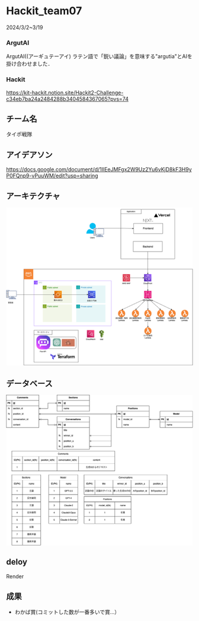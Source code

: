 # Hackit_team07
2024/3/2~3/19
### ArgutAI
ArgutAI((アーギュテーアイ)
ラテン語で「鋭い議論」を意味する"argutia"とAIを掛け合わせました．

### Hackit
https://kit-hackit.notion.site/Hackit2-Challenge-c34eb7ba24a2484288b3404584367065?pvs=74

## チーム名
タイポ戦隊

## アイデアソン
https://docs.google.com/document/d/1IlEeJMFgx2W9Uz2Yu6vKjD8kF3H9yP0FQnp9-vPuuWM/edit?usp=sharing

## アーキテクチャ
![image](./docs/imgs/アーキテクチャ.drawio.png)

## データベース
![image](./docs/imgs/ERdiagram.png)

## deloy
Render

## 成果
- わかば賞(コミットした数が一番多いで賞...）
